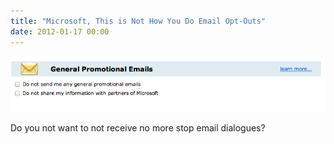 ```yaml
---
title: "Microsoft, This is Not How You Do Email Opt-Outs"
date: 2012-01-17 00:00
---
```


<import><img src="/img/import/blog/2012/01/microsoft-this-is-not-how-you-do-email-opt-outs/3B10D34208324BC798787FA76ED64A29.png" class="img-responsive"><p>Do you not want to not receive no more stop email dialogues?<br></p></import>

<!-- more -->

